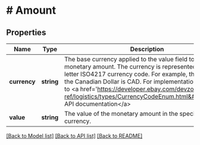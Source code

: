 # # Amount

## Properties

Name | Type | Description | Notes
------------ | ------------- | ------------- | -------------
**currency** | **string** | The base currency applied to the value field to establish a monetary amount. The currency is represented as a 3-letter ISO4217 currency code. For example, the code for the Canadian Dollar is CAD. For implementation help, refer to &lt;a href&#x3D;&#39;https://developer.ebay.com/devzone/rest/api-ref/logistics/types/CurrencyCodeEnum.html&#39;&gt;eBay API documentation&lt;/a&gt; | [optional]
**value** | **string** | The value of the monetary amount in the specified currency. | [optional]

[[Back to Model list]](../../README.md#models) [[Back to API list]](../../README.md#endpoints) [[Back to README]](../../README.md)
